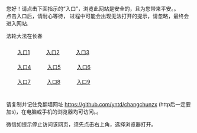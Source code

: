 您好！请点击下面指示的“入口”，浏览此网站是安全的，且为您带来平安。。 <br/>
点击入口后，请耐心等待， 过程中可能会出现无法打开的提示，请忽略，最终会进入网站. </br>

法轮大法在长春<br/>
<div style="padding:10px"><a style="margin:20px" target="_blank" href="https://d1b17ey5kicf19.cloudfront.net/2Qpsp?nqpxw" id="ccLink1" rel="nofollow">入口1</a> <a target="_blank" style="margin:20px" href="https://d1cchivtxwny2.cloudfront.net/2Qpsp?tymboto" id="ccLink2" rel="nofollow">入口2</a> <a style="margin:20px" target="_blank" href="https://d2bl6p12viqr0z.cloudfront.net/2Qpsp?fgnii" id="ccLink3" rel="nofollow">入口3</a></div>

<div style="padding:10px" ><a style="margin:20px" target="_blank" href="https://d1b17ey5kicf19.cloudfront.net/2Qpsp?nqpxw" id="ccLink4" rel="nofollow">入口4</a> <a style="margin:20px" href="https://d1cchivtxwny2.cloudfront.net/2Qpsp?tymboto" target="_blank" id="ccLink5" rel="nofollow">入口5</a> <a style="margin:20px" href="https://d2bl6p12viqr0z.cloudfront.net/2Qpsp?fgnii" target="_blank" id="ccLink6" rel="nofollow">入口6</a></div>

<div style="padding:10px"><a style="margin:20px" target="_blank" href="https://d1b17ey5kicf19.cloudfront.net/2Qpsp?nqpxw" id="ccLink7" rel="nofollow">入口7</a> <a style="margin:20px" href="https://d1cchivtxwny2.cloudfront.net/2Qpsp?tymboto" target="_blank" id="ccLink8" rel="nofollow">入口8</a> <a style="margin:20px" target="_blank" href="https://d2bl6p12viqr0z.cloudfront.net/2Qpsp?fgnii" id="ccLink9" rel="nofollow">入口9</a></div>

<br/>



请复制并记住免翻墙网址 https://github.com/yntd/changchunzx (http后一定要加s)，在电脑或手机的浏览器均可访问。。<br/>

微信如提示停止访问该网页，须先点击右上角，选择浏览器打开。
